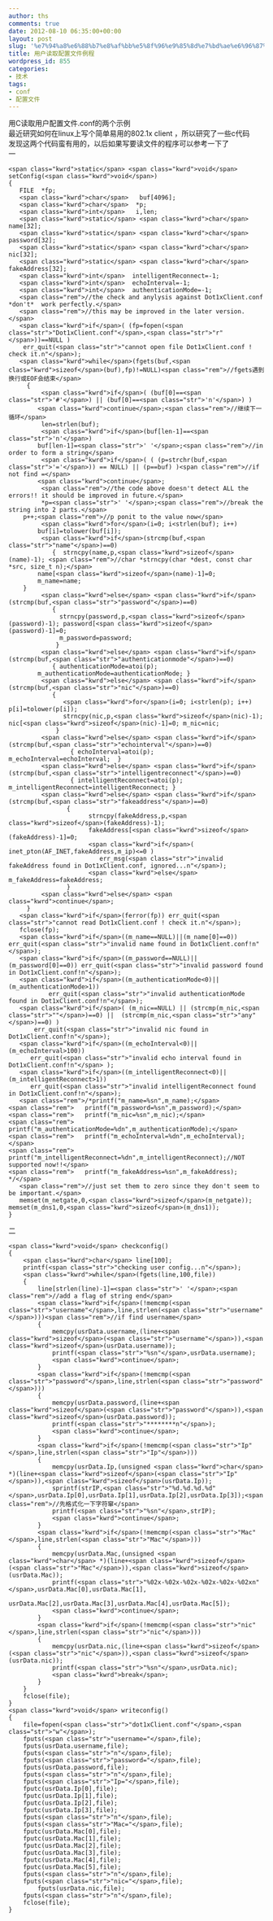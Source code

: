 ```yaml
---
author: ths
comments: true
date: 2012-08-10 06:35:00+00:00
layout: post
slug: '%e7%94%a8%e6%88%b7%e8%af%bb%e5%8f%96%e9%85%8d%e7%bd%ae%e6%96%87%e4%bb%b6%e4%be%8b%e7%a8%8b'
title: 用户读取配置文件例程
wordpress_id: 855
categories:
- 技术
tags:
- conf
- 配置文件
---
```


用C读取用户配置文件.conf的两个示例  
最近研究如何在linux上写个简单易用的802.1x client ，所以研究了一些c代码  
发现这两个代码蛮有用的，以后如果写要读文件的程序可以参考一下了  
一  

    
    <span class="kwrd">static</span> <span class="kwrd">void</span> setConfig(<span class="kwrd">void</span>)
    {
       FILE  *fp;
       <span class="kwrd">char</span>   buf[4096];
       <span class="kwrd">char</span>  *p;
       <span class="kwrd">int</span>   i,len;
       <span class="kwrd">static</span> <span class="kwrd">char</span> name[32];
       <span class="kwrd">static</span> <span class="kwrd">char</span> password[32];
       <span class="kwrd">static</span> <span class="kwrd">char</span> nic[32];
       <span class="kwrd">static</span> <span class="kwrd">char</span> fakeAddress[32];
       <span class="kwrd">int</span>  intelligentReconnect=-1;
       <span class="kwrd">int</span>  echoInterval=-1;
       <span class="kwrd">int</span>  authenticationMode=-1;
       <span class="rem">//the check and anylysis against Dot1xClient.conf  *don't*  work perfectly.</span>
       <span class="rem">//this may be improved in the later version.</span>
       <span class="kwrd">if</span>( (fp=fopen(<span class="str">"Dot1xClient.conf"</span>,<span class="str">"r"</span>))==NULL )
        err_quit(<span class="str">"cannot open file Dot1xClient.conf ! check it.n"</span>);
       <span class="kwrd">while</span>(fgets(buf,<span class="kwrd">sizeof</span>(buf),fp)!=NULL)<span class="rem">//fgets遇到换行或EOF会结束</span>
         {
             <span class="kwrd">if</span>( (buf[0]==<span class="str">'#'</span>) || (buf[0]==<span class="str">'n'</span>) )
            <span class="kwrd">continue</span>;<span class="rem">//继续下一循环</span>
             len=strlen(buf);
             <span class="kwrd">if</span>(buf[len-1]==<span class="str">'n'</span>)
            buf[len-1]=<span class="str">' '</span>;<span class="rem">//in order to form a string</span>
             <span class="kwrd">if</span>( ( (p=strchr(buf,<span class="str">'='</span>)) == NULL) || (p==buf) )<span class="rem">//if not find =</span>
            <span class="kwrd">continue</span>;
             <span class="rem">//the code above doesn't detect ALL the errors!! it should be improved in future.</span>
             *p=<span class="str">' '</span>;<span class="rem">//break the string into 2 parts.</span>
        p++;<span class="rem">//p ponit to the value now</span>
             <span class="kwrd">for</span>(i=0; i<strlen(buf); i++)
            buf[i]=tolower(buf[i]);
             <span class="kwrd">if</span>(strcmp(buf,<span class="str">"name"</span>)==0)
                {  strncpy(name,p,<span class="kwrd">sizeof</span>(name)-1); <span class="rem">//char *strncpy(char *dest, const char *src, size_t n);</span>
            name[<span class="kwrd">sizeof</span>(name)-1]=0;
            m_name=name;
        }
             <span class="kwrd">else</span> <span class="kwrd">if</span>(strcmp(buf,<span class="str">"password"</span>)==0)
                {
                  strncpy(password,p,<span class="kwrd">sizeof</span>(password)-1); password[<span class="kwrd">sizeof</span>(password)-1]=0;
                  m_password=password;
                 }
             <span class="kwrd">else</span> <span class="kwrd">if</span>(strcmp(buf,<span class="str">"authenticationmode"</span>)==0)
                { authenticationMode=atoi(p);  
            m_authenticationMode=authenticationMode; }
             <span class="kwrd">else</span> <span class="kwrd">if</span>(strcmp(buf,<span class="str">"nic"</span>)==0)
                {
                   <span class="kwrd">for</span>(i=0; i<strlen(p); i++) p[i]=tolower(p[i]);
                   strncpy(nic,p,<span class="kwrd">sizeof</span>(nic)-1); nic[<span class="kwrd">sizeof</span>(nic)-1]=0; m_nic=nic;
                 }
             <span class="kwrd">else</span> <span class="kwrd">if</span>(strcmp(buf,<span class="str">"echointerval"</span>)==0)
                     { echoInterval=atoi(p);   m_echoInterval=echoInterval;  }
             <span class="kwrd">else</span> <span class="kwrd">if</span>(strcmp(buf,<span class="str">"intelligentreconnect"</span>)==0)
                     { intelligentReconnect=atoi(p);  m_intelligentReconnect=intelligentReconnect; }
             <span class="kwrd">else</span> <span class="kwrd">if</span>(strcmp(buf,<span class="str">"fakeaddress"</span>)==0)
                    {
                          strncpy(fakeAddress,p,<span class="kwrd">sizeof</span>(fakeAddress)-1);
                          fakeAddress[<span class="kwrd">sizeof</span>(fakeAddress)-1]=0;
                          <span class="kwrd">if</span>( inet_pton(AF_INET,fakeAddress,m_ip)<=0 )
                             err_msg(<span class="str">"invalid fakeAddress found in Dot1xClient.conf, ignored...n"</span>);
                          <span class="kwrd">else</span> m_fakeAddress=fakeAddress;
                    }
             <span class="kwrd">else</span> <span class="kwrd">continue</span>;
         }
       <span class="kwrd">if</span>(ferror(fp)) err_quit(<span class="str">"cannot read Dot1xClient.conf ! check it.n"</span>);
       fclose(fp);
       <span class="kwrd">if</span>((m_name==NULL)||(m_name[0]==0)) err_quit(<span class="str">"invalid name found in Dot1xClient.conf!n"</span>);
       <span class="kwrd">if</span>((m_password==NULL)||(m_password[0]==0)) err_quit(<span class="str">"invalid password found in Dot1xClient.conf!n"</span>);
       <span class="kwrd">if</span>((m_authenticationMode<0)||(m_authenticationMode>1))
               err_quit(<span class="str">"invalid authenticationMode found in Dot1xClient.conf!n"</span>);
       <span class="kwrd">if</span>( (m_nic==NULL) || (strcmp(m_nic,<span class="str">""</span>)==0) ||  (strcmp(m_nic,<span class="str">"any"</span>)==0) )
           err_quit(<span class="str">"invalid nic found in Dot1xClient.conf!n"</span>);
       <span class="kwrd">if</span>((m_echoInterval<0)||(m_echoInterval>100))
          err_quit(<span class="str">"invalid echo interval found in Dot1xClient.conf!n"</span> );
       <span class="kwrd">if</span>((m_intelligentReconnect<0)||(m_intelligentReconnect>1))
          err_quit(<span class="str">"invalid intelligentReconnect found in Dot1xClient.conf!n"</span>);
       <span class="rem">/*printf("m_name=%sn",m_name);</span>
    <span class="rem">   printf("m_password=%sn",m_password);</span>
    <span class="rem">   printf("m_nic=%sn",m_nic);</span>
    <span class="rem">   printf("m_authenticationMode=%dn",m_authenticationMode);</span>
    <span class="rem">   printf("m_echoInterval=%dn",m_echoInterval);</span>
    <span class="rem">   printf("m_intelligentReconnect=%dn",m_intelligentReconnect);//NOT supported now!!</span>
    <span class="rem">   printf("m_fakeAddress=%sn",m_fakeAddress); */</span>
       <span class="rem">//just set them to zero since they don't seem to be important.</span>
       memset(m_netgate,0,<span class="kwrd">sizeof</span>(m_netgate));  memset(m_dns1,0,<span class="kwrd">sizeof</span>(m_dns1));
    }
    



二  

    
    <span class="kwrd">void</span> checkconfig()
    {
        <span class="kwrd">char</span> line[100];
        printf(<span class="str">"checking user config...n"</span>);
        <span class="kwrd">while</span>(fgets(line,100,file))
        {
            line[strlen(line)-1]=<span class="str">' '</span>;<span class="rem">//add a flag of string end</span>
            <span class="kwrd">if</span>(!memcmp(<span class="str">"username"</span>,line,strlen(<span class="str">"username"</span>)))<span class="rem">//if find username</span>
            {
                memcpy(usrData.username,(line+<span class="kwrd">sizeof</span>(<span class="str">"username"</span>)),<span class="kwrd">sizeof</span>(usrData.username));
                printf(<span class="str">"%sn"</span>,usrData.username);
                <span class="kwrd">continue</span>;
            }
            <span class="kwrd">if</span>(!memcmp(<span class="str">"password"</span>,line,strlen(<span class="str">"password"</span>)))
            {
                memcpy(usrData.password,(line+<span class="kwrd">sizeof</span>(<span class="str">"password"</span>)),<span class="kwrd">sizeof</span>(usrData.password));
                printf(<span class="str">"********n"</span>);
                <span class="kwrd">continue</span>;
            }
            <span class="kwrd">if</span>(!memcmp(<span class="str">"Ip"</span>,line,strlen(<span class="str">"Ip"</span>)))
            {
                memcpy(usrData.Ip,(unsigned <span class="kwrd">char</span> *)(line+<span class="kwrd">sizeof</span>(<span class="str">"Ip"</span>)),<span class="kwrd">sizeof</span>(usrData.Ip));
                sprintf(strIP,<span class="str">"%d.%d.%d.%d"</span>,usrData.Ip[0],usrData.Ip[1],usrData.Ip[2],usrData.Ip[3]);<span class="rem">//先格式化一下字符窜</span>
                printf(<span class="str">"%sn"</span>,strIP);
                <span class="kwrd">continue</span>;
            }
            <span class="kwrd">if</span>(!memcmp(<span class="str">"Mac"</span>,line,strlen(<span class="str">"Mac"</span>)))
            {
                memcpy(usrData.Mac,(unsigned <span class="kwrd">char</span> *)(line+<span class="kwrd">sizeof</span>(<span class="str">"Mac"</span>)),<span class="kwrd">sizeof</span>(usrData.Mac));
                printf(<span class="str">"%02x-%02x-%02x-%02x-%02x-%02xn"</span>,usrData.Mac[0],usrData.Mac[1],
                    usrData.Mac[2],usrData.Mac[3],usrData.Mac[4],usrData.Mac[5]);
                <span class="kwrd">continue</span>;
            }
            <span class="kwrd">if</span>(!memcmp(<span class="str">"nic"</span>,line,strlen(<span class="str">"nic"</span>)))
            {
                memcpy(usrData.nic,(line+<span class="kwrd">sizeof</span>(<span class="str">"nic"</span>)),<span class="kwrd">sizeof</span>(usrData.nic));
                printf(<span class="str">"%sn"</span>,usrData.nic);
                <span class="kwrd">break</span>;
            }
        }
        fclose(file);
    }
    <span class="kwrd">void</span> writeconfig()
    {      
        file=fopen(<span class="str">"dot1xClient.conf"</span>,<span class="str">"w"</span>);
        fputs(<span class="str">"username="</span>,file);
        fputs(usrData.username,file);
        fputs(<span class="str">"n"</span>,file);
        fputs(<span class="str">"password="</span>,file);
        fputs(usrData.password,file);
        fputs(<span class="str">"n"</span>,file);
        fputs(<span class="str">"Ip="</span>,file);
        fputc(usrData.Ip[0],file);
        fputc(usrData.Ip[1],file);
        fputc(usrData.Ip[2],file);
        fputc(usrData.Ip[3],file);
        fputs(<span class="str">"n"</span>,file);
        fputs(<span class="str">"Mac="</span>,file);
        fputc(usrData.Mac[0],file);
        fputc(usrData.Mac[1],file);
        fputc(usrData.Mac[2],file);
        fputc(usrData.Mac[3],file);
        fputc(usrData.Mac[4],file);
        fputc(usrData.Mac[5],file);
        fputs(<span class="str">"n"</span>,file);
        fputs(<span class="str">"nic="</span>,file);
            fputs(usrData.nic,file);
        fputs(<span class="str">"n"</span>,file);
        fclose(file);
    } 






